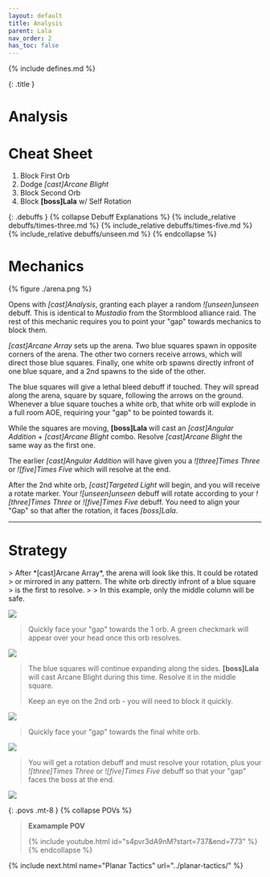```yaml
---
layout: default
title: Analysis
parent: Lala
nav_order: 2
has_toc: false
---
```


{% include defines.md %}

{: .title }
# Analysis

# Cheat Sheet

1. Block First Orb
2. Dodge *[cast]Arcane Blight*
3. Block Second Orb
4. Block **[boss]Lala** w/ Self Rotation

{: .debuffs }
{% collapse Debuff Explanations %}
{% include_relative debuffs/times-three.md %}
{% include_relative debuffs/times-five.md %}
{% include_relative debuffs/unseen.md %}
{% endcollapse %}

# Mechanics

{% figure ./arena.png %}

Opens with *[cast]Analysis*, granting each player a random *![unseen]unseen*
debuff. This is identical to *Mustadio* from the Stormblood alliance raid. The
rest of this mechanic requires you to point your "gap" towards mechanics to
block them.

*[cast]Arcane Array* sets up the arena. Two blue squares spawn in opposite
corners of the arena. The other two corners receive arrows, which will direct
those blue squares. Finally, one white orb spawns directly infront of one blue
square, and a 2nd spawns to the side of the other.

The blue squares will give a lethal bleed debuff if touched. They will spread
along the arena, square by square, following the arrows on the ground. Whenever
a blue square touches a white orb, that white orb will explode in a full room
AOE, requiring your "gap" to be pointed towards it.

While the squares are moving, **[boss]Lala** will cast an
*[cast]Angular Addition* + *[cast]Arcane Blight* combo. Resolve
*[cast]Arcane Blight* the same way as the first one.

The earlier *[cast]Angular Addition* will have given you a *![three]Times Three*
or *![five]Times Five* which will resolve at the end.

After the 2nd white orb, *[cast]Targeted Light* will begin, and you will receive
a rotate marker. Your *![unseen]unseen* debuff will rotate according to your
*![three]Times Three* or *![five]Times Five* debuff. You need to align your
"Gap" so that after the rotation, it faces *[boss]Lala*.

-----

# Strategy

<div class="mechanics" markdown="1">
> After *[cast]Arcane Array*, the arena will look like this. It could be rotated
> or mirrored in any pattern. The white orb directly infront of a blue square
> is the first to resolve.
>
> In this example, only the middle column will be safe.

![](./timeline-1.png)

> Quickly face your "gap" towards the 1 orb. A green checkmark will appear
> over your head once this orb resolves.

![](./timeline-2.png)

> The blue squares will continue expanding along the sides. **[boss]Lala** will
> cast Arcane Blight during this time. Resolve it in the middle square.
>
> Keep an eye on the 2nd orb - you will need to block it quickly.

![](./timeline-3.png)

> Quickly face your "gap" towards the final white orb.

![](./timeline-4.png)

> You will get a rotation debuff and must resolve your rotation, plus your
> *![three]Times Three* or *![five]Times Five* debuff so that your "gap" faces
> the boss at the end.

![](./timeline-5.png)
</div>

{: .povs .mt-8 }
{% collapse POVs %}
> **Examample POV**
>
> {% include youtube.html id="s4pvr3dA9nM?start=737&end=773" %}
{% endcollapse %}

{% include next.html name="Planar Tactics" url="../planar-tactics/" %}
